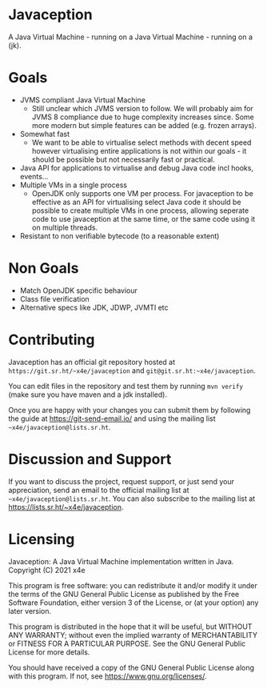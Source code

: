 # Javaception

A Java Virtual Machine - running on a Java Virtual Machine - running on a (jk).

# Goals
* JVMS compliant Java Virtual Machine
  - Still unclear which JVMS version to follow.
    We will probably aim for JVMS 8 compliance due to huge complexity increases since.
    Some more modern but simple features can be added (e.g. frozen arrays).
* Somewhat fast
  - We want to be able to virtualise select methods with decent speed however virtualising entire applications is not within our goals - it should be possible but not necessarily fast or practical.
* Java API for applications to virtualise and debug Java code incl hooks, events...
* Multiple VMs in a single process
  - OpenJDK only supports one VM per process.
    For javaception to be effective as an API for virtualising select Java code it should be possible to create multiple VMs in one process, allowing seperate code to use javaception at the same time, or the same code using it on multiple threads.
* Resistant to non verifiable bytecode (to a reasonable extent)

# Non Goals
* Match OpenJDK specific behaviour
* Class file verification
* Alternative specs like JDK, JDWP, JVMTI etc

# Contributing

Javaception has an official git repository hosted at `https://git.sr.ht/~x4e/javaception` and `git@git.sr.ht:~x4e/javaception`.

You can edit files in the repository and test them by running `mvn verify` (make sure you have maven and a jdk installed).

Once you are happy with your changes you can submit them by following the guide at https://git-send-email.io/ and using the mailing list `~x4e/javaception@lists.sr.ht`.

# Discussion and Support

If you want to discuss the project, request support, or just send your appreciation, send an email to the official mailing list at `~x4e/javaception@lists.sr.ht`.
You can also subscribe to the mailing list at https://lists.sr.ht/~x4e/javaception.

# Licensing

Javaception: A Java Virtual Machine implementation written in Java.
Copyright (C) 2021  x4e

This program is free software: you can redistribute it and/or modify
it under the terms of the GNU General Public License as published by
the Free Software Foundation, either version 3 of the License, or
(at your option) any later version.

This program is distributed in the hope that it will be useful,
but WITHOUT ANY WARRANTY; without even the implied warranty of
MERCHANTABILITY or FITNESS FOR A PARTICULAR PURPOSE.  See the
GNU General Public License for more details.

You should have received a copy of the GNU General Public License
along with this program.  If not, see <https://www.gnu.org/licenses/>.
